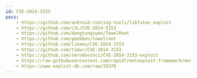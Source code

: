 ```yaml
---
id: CVE-2014-3153
pocs:
    - https://github.com/android-rooting-tools/libfutex_exploit
    - https://github.com/c3c/CVE-2014-3153
    - https://github.com/dangtunguyen/TowelRoot
    - https://github.com/geekben/towelroot
    - https://github.com/lieanu/CVE-2014-3153
    - https://github.com/timwr/CVE-2014-3153
    - https://github.com/zerodavinci/CVE-2014-3153-exploit
    - https://raw.githubusercontent.com/rapid7/metasploit-framework/master/modules/exploits/android/local/futex_requeue.rb
    - https://www.exploit-db.com/raw/35370
---
```

